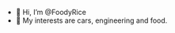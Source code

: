 - 👋 Hi, I’m @FoodyRice
- 👀 My interests are cars, engineering and food.

<!---
FoodyRice/FoodyRice is a ✨ special ✨ repository because its `README.md` (this file) appears on your GitHub profile.
You can click the Preview link to take a look at your changes.
--->

